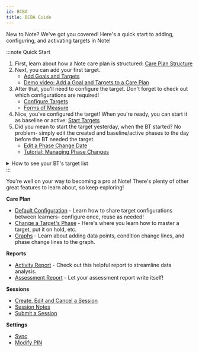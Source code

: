 ```yaml
---
id: BCBA
title: BCBA Guide
---
```


New to Note? We've got you covered! Here's a quick start to adding, configuring, and activating targets in Note!

:::note Quick Start
1. First, learn about how a Note care plan is structured: [Care Plan Structure](CarePlan/CarePlanSetup.md/#care-plan-structure)
2. Next, you can add your first target.
    - [Add Goals and Targets](CarePlan/AddGoalsTargets.md)
    - [Demo video: Add a Goal and Targets to a Care Plan](https://youtu.be/_DCx4QZ3VQA "Title")
3. After that, you'll need to configure the target. Don't forget to check out which configurations are required!
    - [Configure Targets](CarePlan/AddGoalsTargets.md/#configure-targets)
    - [Forms of Measure](CarePlan/FormsOfMeasure.md)
4. Nice, you've configured the target! When you're ready, you can start it as baseline or active: [Start Targets](CarePlan/StartTargetsObjectives.md)
5. Did you mean to start the target yesterday, when the BT started? No problem- simply edit the created and baseline/active phases to the day before the BT needed the target.
    - [Edit a Phase Change Date](CarePlan/TargetPhases.md/#edit-a-phase-change-date)
    - [Tutorial: Managing Phase Changes](https://www.canva.com/design/DAGXBkZWbjU/oX76yJfeVK0KW1aB3QsF0g/view?utm_content=DAGXBkZWbjU&utm_campaign=designshare&utm_medium=link&utm_source=viewer)


<details>
<summary> How to see your BT's target list</summary>

Want to double-check the targets are showing on your BT's session? Open the BT's session from the Learner Sessions List:

1. Go to the Learner's tab
2. Click on a learner
3. Go to the Sessions tab at the top of the screen to see all sessions for this learner.
4. Open the BT's session. The observations tab shows targets that were started (as baseline or active) before the date of the session.

</details>
:::

You're well on your way to becoming a pro at Note! There's plenty of other great features to learn about, so keep exploring!

**Care Plan**
- [Default Configuration](CarePlan/DefaultConfiguration.md) - Learn how to share target configurations between learners- configure once, reuse as needed!
- [Change a Target's Phase](CarePlan/TargetPhases.md/#change-a-target's-phase) - Here's where you learn how to master a target, put it on hold, etc.
- [Graphs](CarePlan/Graphs.md) - Learn about adding data points, condition change lines, and phase change lines to the graph.

**Reports**
- [Activity Report](Reports/ActivityReport.md) - Check out this helpful report to streamline data analysis.
- [Assessment Report](Reports/ReassessmentReport.md) - Let your assessment report write itself!

**Sessions**
- [Create, Edit and Cancel a Session](Session/CreateEditCancelSession.md)
- [Session Notes](Session/SessionNotes.md/#bcba-sessions)
- [Submit a Session](Session/SubmitSession.md)

**Settings**
- [Sync](Settings/Sync.md)
- [Modify PIN](Settings/ModifyPIN.md)